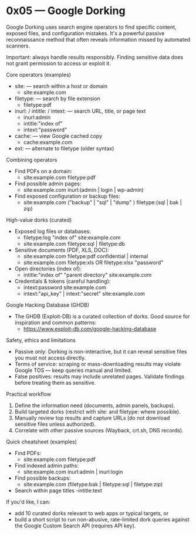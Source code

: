 # 0x05 — Google Dorking

Google Dorking uses search engine operators to find specific content, exposed files, and configuration mistakes. It's a powerful passive reconnaissance method that often reveals information missed by automated scanners.

Important: always handle results responsibly. Finding sensitive data does not grant permission to access or exploit it.

Core operators (examples)
- site: — search within a host or domain
	- site:example.com
- filetype: — search by file extension
	- filetype:pdf
- inurl: / intitle: / intext: — search URL, title, or page text
	- inurl:admin
	- intitle:"index of"
	- intext:"password"
- cache: — view Google cached copy
	- cache:example.com
- ext: — alternate to filetype (older syntax)

Combining operators
- Find PDFs on a domain:
	- site:example.com filetype:pdf
- Find possible admin pages:
	- site:example.com inurl:(admin | login | wp-admin)
- Find exposed configuration or backup files:
	- site:example.com ("backup" | "sql" | "dump" ) filetype:(sql | bak | zip)

High-value dorks (curated)
- Exposed log files or databases:
	- filetype:log "index of" site:example.com
	- site:example.com filetype:sql | filetype:db
- Sensitive documents (PDF, XLS, DOC):
	- site:example.com filetype:pdf confidential | internal
	- site:example.com filetype:xls OR filetype:xlsx "password"
- Open directories (index of):
	- intitle:"index of" "parent directory" site:example.com
- Credentials & tokens (careful handling):
	- intext:password site:example.com
	- intext:"api_key" | intext:"secret" site:example.com

Google Hacking Database (GHDB)
- The GHDB (Exploit-DB) is a curated collection of dorks. Good source for inspiration and common patterns:
	- https://www.exploit-db.com/google-hacking-database

Safety, ethics and limitations
- Passive only: Dorking is non-interactive, but it can reveal sensitive files you must not access directly.
- Terms of service: scraping or mass-downloading results may violate Google TOS — keep queries manual and limited.
- False positives: results may include unrelated pages. Validate findings before treating them as sensitive.

Practical workflow
1. Define the information need (documents, admin panels, backups).
2. Build targeted dorks (restrict with site: and filetype: where possible).
3. Manually review top results and capture URLs (do not download sensitive files unless authorized).
4. Correlate with other passive sources (Wayback, crt.sh, DNS records).

Quick cheatsheet (examples)
- Find PDFs:
	- site:example.com filetype:pdf
- Find indexed admin paths:
	- site:example.com inurl:admin | inurl:login
- Find possible backups:
	- site:example.com (filetype:bak | filetype:sql | filetype:zip)
- Search within page titles
    -intitle:text
    
If you'd like, I can:
- add 10 curated dorks relevant to web apps or typical targets, or
- build a short script to run non-abusive, rate-limited dork queries against the Google Custom Search API (requires API key).


